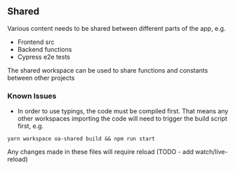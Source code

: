 ## Shared
Various content needs to be shared between different parts of the app, e.g.

- Frontend src
- Backend functions
- Cypress e2e tests

The shared workspace can be used to share functions and constants between other projects

### Known Issues
- In order to use typings, the code must be compiled first. That means any other workspaces importing the code will need to trigger the build script first, e.g.
```
yarn workspace oa-shared build && npm run start
```
Any changes made in these files will require reload (TODO - add watch/live-reload)